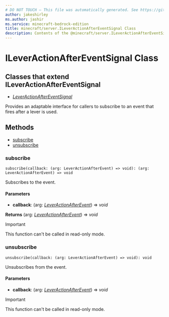 ```yaml
---
# DO NOT TOUCH — This file was automatically generated. See https://github.com/mojang/minecraftapidocsgenerator to modify descriptions, examples, etc.
author: jakeshirley
ms.author: jashir
ms.service: minecraft-bedrock-edition
title: minecraft/server.ILeverActionAfterEventSignal Class
description: Contents of the @minecraft/server.ILeverActionAfterEventSignal class.
---
```

# ILeverActionAfterEventSignal Class

## Classes that extend ILeverActionAfterEventSignal
- [*LeverActionAfterEventSignal*](LeverActionAfterEventSignal.md)

Provides an adaptable interface for callers to subscribe to an event that fires after a lever is used.

## Methods
- [subscribe](#subscribe)
- [unsubscribe](#unsubscribe)

### **subscribe**
`
subscribe(callback: (arg: LeverActionAfterEvent) => void): (arg: LeverActionAfterEvent) => void
`

Subscribes to the event.

#### **Parameters**
- **callback**: (arg: [*LeverActionAfterEvent*](LeverActionAfterEvent.md)) => *void*

**Returns** (arg: [*LeverActionAfterEvent*](LeverActionAfterEvent.md)) => *void*

> [!IMPORTANT]
> This function can't be called in read-only mode.

### **unsubscribe**
`
unsubscribe(callback: (arg: LeverActionAfterEvent) => void): void
`

Unsubscribes from the event.

#### **Parameters**
- **callback**: (arg: [*LeverActionAfterEvent*](LeverActionAfterEvent.md)) => *void*

> [!IMPORTANT]
> This function can't be called in read-only mode.
